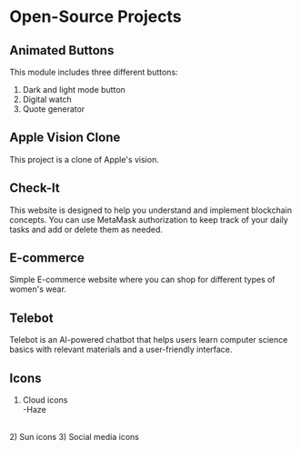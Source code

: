 # Open-Source Projects

## Animated Buttons

This module includes three different buttons:

1. Dark and light mode button
2. Digital watch
3. Quote generator

## Apple Vision Clone

This project is a clone of Apple's vision.

## Check-It

This website is designed to help you understand and implement blockchain concepts. You can use MetaMask authorization to keep track of your daily tasks and add or delete them as needed.

## E-commerce

Simple E-commerce website where you can shop for different types of women's wear.

## Telebot

Telebot is an AI-powered chatbot that helps users learn computer science basics with relevant materials and a user-friendly interface.

## Icons

1) Cloud icons<br>
-Haze
<br>
2) Sun icons
3) Social media icons

   
